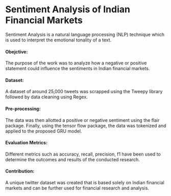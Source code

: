 # Sentiment Analysis of Indian Financial Markets

Sentiment Analysis is a natural language processing (NLP) technique which is used to interpret the emotional tonality of a text. 

#### Obejctive: 
The purpose of the work was to analyze how a negative or positive statement could influence the sentiments in Indian financial markets. 
#### Dataset:
A dataset of around 25,000 tweets was scrapped using the Tweepy library followed by data cleaning using Regex. 
#### Pre-processing:
The data was then allotted a positive or negative sentiment using the flair package. Finally, using the tensor flow package, the data was tokenized and applied to the proposed GRU model. 
#### Evaluation Metrics:
Different metrics such as accuracy, recall, precision, f1 have been used to determine the outcomes and results of the conducted research. 

#### Contribution:
A unique twitter dataset was created that is based solely on Indian financial markets and can be further used for financial research and analysis.


